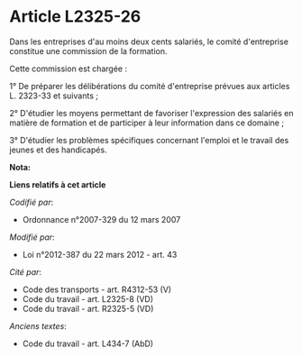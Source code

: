 # Article L2325-26

Dans les entreprises d'au moins deux cents salariés, le comité d'entreprise constitue une commission de la formation.

Cette commission est chargée :

1° De préparer les délibérations du comité d'entreprise prévues aux articles L. 2323-33 et suivants ;

2° D'étudier les moyens permettant de favoriser l'expression des salariés en matière de formation et de participer à leur
information dans ce domaine ;

3° D'étudier les problèmes spécifiques concernant l'emploi et le travail des jeunes et des handicapés.

**Nota:**



**Liens relatifs à cet article**

_Codifié par_:

  - Ordonnance n°2007-329 du 12 mars 2007

_Modifié par_:

  - Loi n°2012-387 du 22 mars 2012 - art. 43

_Cité par_:

  - Code des transports - art. R4312-53 (V)
  - Code du travail - art. L2325-8 (VD)
  - Code du travail - art. R2325-5 (VD)

_Anciens textes_:

  - Code du travail - art. L434-7 (AbD)
